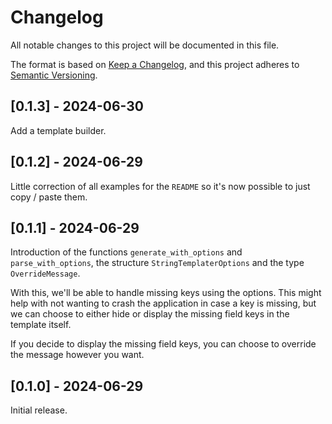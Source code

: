 # Changelog

All notable changes to this project will be documented in this file.

The format is based on [Keep a Changelog](https://keepachangelog.com/en/1.0.0/),
and this project adheres to [Semantic Versioning](https://semver.org/spec/v2.0.0.html).

## [0.1.3] - 2024-06-30

Add a template builder.

## [0.1.2] - 2024-06-29

Little correction of all examples for the `README` so it's now possible to just copy / paste them.

## [0.1.1] - 2024-06-29

Introduction of the functions `generate_with_options` and `parse_with_options`, the structure `StringTemplaterOptions` and the type `OverrideMessage`.

With this, we'll be able to handle missing keys using the options. This might help with not wanting to crash the application in case a key is missing, but we can choose to either hide or display the missing field keys in the template itself.

If you decide to display the missing field keys, you can choose to override the message however you want.

## [0.1.0] - 2024-06-29

Initial release.
